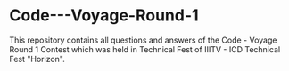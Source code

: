 # Code---Voyage-Round-1
This repository contains all questions and answers of the Code - Voyage Round 1 Contest which was held in Technical Fest of IIITV - ICD Technical Fest "Horizon".
